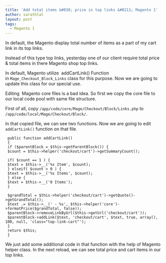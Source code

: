 ```yaml
---
title: 'Add total items &#038; price in top links &#8211; Magento 1'
author: sarathlal
layout: post
tags:
  - Magento 1
---
```

In default, the Magento display total number of items as a part of my cart link in its top links.

Instead of this type top links, yesterday one of our client require total price & total items in there Magento shop top links.

In default, Magento utilize  addCartLink() Function in `Mage_Checkout_Block_Links` class for this purpose. Now we are going to update this class for our special use.

Editing  Magento core files is a bad idea. So first we copy the core file to our local code pool with same file structure.

First of all, copy `/app/code/core/Mage/Checkout/Block/Links.php` to `/app/code/local/Mage/Checkout/Block/`.

In that copied file, we can see two functions. Now we are going to edit   `addCartLink()` function on that file.

    
     public function addCartLink()
     {
     if ($parentBlock = $this->getParentBlock()) {
     $count = $this->helper('checkout/cart')->getSummaryCount();
    
     if( $count == 1 ) {
     $text = $this->__('%s Item', $count);
     } elseif( $count > 0 ) {
     $text = $this->__('%s Items', $count);
     } else {
     $text = $this->__('0 Items');
     }
    
     $grandTotal = $this->helper('checkout/cart')->getQuote()->getGrandTotal();
     $text .= $this->__(' - %s', $this->helper('core')->formatPrice($grandTotal, false));
     $parentBlock->removeLinkByUrl($this->getUrl('checkout/cart'));
     $parentBlock->addLink($text, 'checkout/cart', $text, true, array(), 100, null, 'class="top-link-cart"');
     }
     return $this;
     }
    

We just add some additional code in that function with the help of Magento helper class. In the next reload, we can see total price and cart items in our top links.
